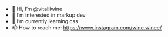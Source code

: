 - 👋 Hi, I’m @vitaliiwine
- 👀 I’m interested in markup dev
- 🌱 I’m currently learning css
- 📫 How to reach me: https://www.instagram.com/wine.winee/

<!---
vitaliiwine/vitaliiwine is a ✨ special ✨ repository because its `README.md` (this file) appears on your GitHub profile.
You can click the Preview link to take a look at your changes.
--->
